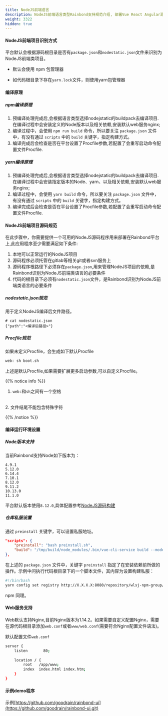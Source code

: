 ```yaml
---
title: NodeJS前端语言
description: NodeJS前端语言类型Rainbond支持规范介绍, 部署Vue React Angular源码部署到Rainbond
weight: 3322
hidden: true
---
```


#### NodeJS前端项目识别方式

平台默认会根据源码根目录是否有`package.json`和`nodestatic.json`文件来识别为NodeJS前端类项目。

- 默认会使用 npm 包管理器

- 如代码根目录下存在`yarn.lock`文件，则使用yarn包管理器

#### 编译原理

##### npm编译原理

1. 预编译处理完成后,会根据语言类型选择nodejstatic的buildpack去编译项目.在编译过程中会安装定义的Node版本以及相关依赖,安装默认web服务nginx;
2. 编译过程中，会使用 `npm run build` 命令，所以要关注 `package.json` 文件中，有没有通过 `scripts` 中的 `build` 关键字，指定构建方式。
3. 编译完成后会检查是否在平台设置了Procfile参数,若配置了会重写启动命令配置文件Procfile.

##### yarn编译原理

1. 预编译处理完成后,会根据语言类型选择nodejstatic的buildpack去编译项目.在编译过程中会安装指定版本的Node、yarn、以及相关依赖,安装默认web服务nginx;
2. 编译过程中，会使用 `yarn build` 命令，所以要关注 `package.json` 文件中，有没有通过 `scripts` 中的 `build` 关键字，指定构建方式。
3. 编译完成后会检查是否在平台设置了Procfile参数,若配置了会重写启动命令配置文件Procfile.

#### NodeJS前端项目源码规范

在此步骤中，你需要提供一个可用的NodeJS源码程序用来部署在Rainbond平台上,此应用程序至少需要满足如下条件:

1. 本地可以正常运行的NodeJS项目
2. 源码程序必须托管在gitlab等相关git或者svn服务上
3. 源码程序根路径下必须存在`package.json`,用来管理NodeJS项目的依赖,是Rainbond识别为NodeJS前端类语言的必要条件
4. 代码的根目录下必须有`nodestatic.json`文件，是Rainbond识别为NodeJS前端类语言的必要条件

##### nodestatic.json规范

用于定义NodeJS编译后文件路径。

```
# cat nodestatic.json
{"path":"<编译后路径>"}
```

##### Procfile规范

如果未定义Procfile，会生成如下默认Procfile

```bash
web: sh boot.sh
```

上述是默认Procfile,如果需要扩展更多启动参数,可以自定义Procfile。

{{% notice info %}}

1. `web:`和`sh`之间有一个空格
<br>
2. 文件结尾不能包含特殊字符

{{% /notice %}}

#### 编译运行环境设置

##### Node版本支持

当前Rainbond支持Node如下版本为：

```
4.9.1 
5.12.0 
6.14.4 
7.10.1 
8.12.0 
9.11.2
10.13.0 
11.1.0 
```

平台默认版本使用`8.12.0`,具体配置参考[NodeJS源码构建](../nodejs/)

##### 仓库私服设置

通过 `preinstall` 关键字，可以设置私服地址。

```json
"scripts": {
	"preinstall": "bash preinstall.sh",
	"build": "/tmp/build/node_modules/.bin/vue-cli-service build --mode test"
},
```

在上述的 `package.json` 文件中，关键字 `preinstall` 指定了在安装依赖前所做的操作。示例中问执行代码根目录下的一个脚本文件，其内容为设置构建私服：

```bash
#!/bin/bash
yarn config set registry http://X.X.X.X:8080/repository/wlsj-npm-group/ --global
```

npm 同理。

#### Web服务支持

Web默认支持Nginx,目前Nginx版本为1.14.2。如果需要自定义配置Nginx，需要在源代码根目录添加`web.conf`或者`www/web.conf`(需要符合Nginx配置文件语法)。

默认配置文件`web.conf`

```bash
server {
    listen       80;
    
    location / {
        root   /app/www;
        index  index.html index.htm;
    }
}
```

#### 示例demo程序

示例[https://github.com/goodrain/rainbond-ui](https://github.com/goodrain/rainbond-ui.git)
